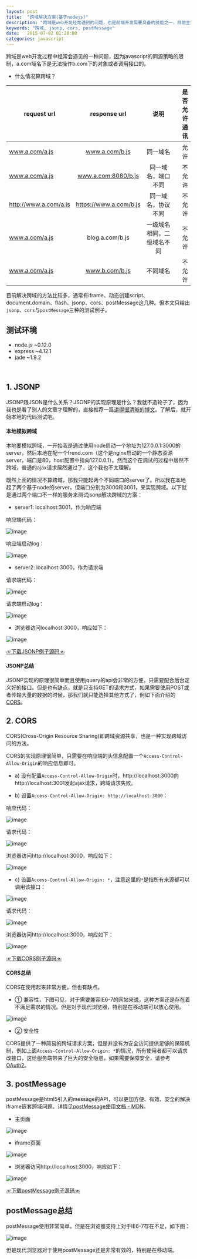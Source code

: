 ```yaml
---
layout: post
title:  "跨域解决方案(基于nodejs)"
description: "跨域是web开发经常遇到的问题，也是前端开发需要具备的技能之一，目前主流处理跨域的方法有jsonp、cors、postMessage"
keywords: "跨域, jsonp, cors, postMessage"
date:   2015-07-02 01:20:00
categories: javascript
---
```


跨域是web开发过程中经常会遇见的一种问题，因为javascript的同源策略的限制，a.com域名下是无法操作b.com下的对象或者调用接口的。

- 什么情况算跨域？

| request url | response url | 说明 | 是否允许通讯 |
|-----------------|:-----------:|:---------------:|---------------:|
| www.a.com/a.js | www.a.com/b.js | 同一域名 | 允许 |
| www.a.com/a.js | www.a.com:8080/b.js | 同一域名，端口不同 | 不允许 |
| http://www.a.com/a.js | https://www.a.com/b.js | 同一域名，协议不同 | 不允许 |
| www.a.com/a.js | blog.a.com/b.js | 一级域名相同，二级域名不同 | 不允许 |
| www.a.com/a.js | www.b.com/b.js | 不同域名 | 不允许 |

目前解决跨域的方法比较多，通常有iframe、动态创建script、document.domain、flash、jsonp、cors、postMessage这几种。但本文只给出`jsonp`、`cors`与`postMessage`三种的测试例子。

## 测试环境

* node.js  ~0.12.0
* express  ~4.12.1
* jade     ~1.9.2

<br/>

## 1. JSONP

JSONP跟JSON是什么关系？JSONP的实现原理是什么？我就不造轮子了，因为我也是看了别人的文章才理解的，直接推荐一篇[讲得很清晰的博文](http://kb.cnblogs.com/page/139725/)。了解后，就开始本地的代码测试吧。

#### 本地模拟跨域

本地要模拟跨域，一开始我是通过使用node启动一个地址为127.0.0.1:3000的server，然后本地在配一个frend.com（这个是nginx启动的一个静态资源server，端口是80，host配置中指向127.0.0.1）。然而这个在调试的过程中居然不跨域，普通的ajax请求居然通过了，这个我也不太理解。

既然上面的情况不算跨域，那我只能起两个不同端口的server了。所以我在本地起了两个基于node的server，但端口分别为3000和3001，来实现跨域。以下就是通过两个端口不一样的服务来测试jsonp解决跨域的方案：

- server1: localhost:3001，作为响应端

响应端代码：

![image](https://frender.github.io/blog/images/post/cross-origin/jsonp/res-code.png)

响应端启动log：

![image](https://frender.github.io/blog/images/post/cross-origin/jsonp/res-log.png)

- server2: localhost:3000，作为请求端

请求端代码：

![image](https://frender.github.io/blog/images/post/cross-origin/jsonp/req-code.png)

请求端启动log：

![image](https://frender.github.io/blog/images/post/cross-origin/jsonp/req-log.png)

- 浏览器访问localhost:3000，响应如下：

![image](https://frender.github.io/blog/images/post/cross-origin/jsonp/req-browser.png)


[☞下载JSONP例子源码☜](https://github.com/FrendEr/Cross-Origin)

#### JSONP总结

JSONP实现的原理很简单而且使用jquery的api会非常的方便，只需要配合后台定义好的接口。但是也有缺点，就是只支持GET的请求方式，如果需要使用POST或者传输大量的数据的时候，那我们就只能选择其他方式了，例如下面介绍的[CORS](#CORS)。

## 2. CORS

CORS(Cross-Origin Resource Sharing)即跨域资源共享，也是一种实现跨域访问的方法。

CORS的实现原理很简单，只需要在响应端的头信息配置一个`Access-Control-Allow-Origin`的响应信息即可。

- a) 没有配置`Access-Control-Allow-Origin`时，http://localhost:3000向http://localhost:3001发起ajax请求，跨域请求失败。

- b) 设置`Access-Control-Allow-Origin: http://localhost:3000`：

响应代码：

![image](https://frender.github.io/blog/images/post/cross-origin/cors/res-code.png)

请求代码：

![image](https://frender.github.io/blog/images/post/cross-origin/cors/req-code.png)

浏览器访问http://localhost:3000，响应如下：

![image](https://frender.github.io/blog/images/post/cross-origin/cors/res-browser.png)

- c) 设置`Access-Control-Allow-Origin: *`，注意这里的`*`是指所有来源都可以调用该接口：

![image](https://frender.github.io/blog/images/post/cross-origin/cors/res-code2.png)

请求代码：

![image](https://frender.github.io/blog/images/post/cross-origin/cors/req-code.png)

浏览器访问http://localhost:3000，响应如下：

![image](https://frender.github.io/blog/images/post/cross-origin/cors/res-browser.png)

[☞下载CORS例子源码☜](https://github.com/FrendEr/Cross-Origin)

#### CORS总结

CORS在使用起来非常方便，但也有缺点。

- ① 兼容性，下图可见，对于需要兼容IE6-7的网站来说，这种方案还是存在着不满足需求的情况。但是对于现代浏览器，特别是在移动端可以放心使用。

![image](https://frender.github.io/blog/images/post/cross-origin/cors/support.png)

- ② 安全性

CORS提供了一种简易的跨域请求方案，但是并没有为安全访问提供足够的保障机制，例如上面`Access-Control-Allow-Origin: *`的情况，所有使用者都可以请求改接口，这给服务端带来了巨大的安全隐患。如果需要保障安全，请参考[OAuth2](http://www.ruanyifeng.com/blog/2014/05/oauth_2_0.html)。

## 3. postMessage

postMessage是html5引入的message的API，可以更加方便、有效、安全的解决iframe嵌套跨域问题。详情见[postMessage使用文档 - MDN](https://developer.mozilla.org/zh-CN/docs/Web/API/Window/postMessage)。

- 主页面

![image](https://frender.github.io/blog/images/post/cross-origin/postMessage/parent-code.png)

- iframe页面

![image](https://frender.github.io/blog/images/post/cross-origin/postMessage/iframe-code.png)

- 浏览器访问http://localhost:3000，响应如下：

![image](https://frender.github.io/blog/images/post/cross-origin/postMessage/browser.png)

[☞下载postMessage例子源码☜](https://github.com/FrendEr/Cross-Origin)

## postMessage总结

postMessage使用非常简单，但是在浏览器支持上对于IE6-7存在不足，如下图：

![image](https://frender.github.io/blog/images/post/cross-origin/postMessage/support.png)

但是现代浏览器对于使用postMessage还是非常有效的，特别是在移动端。
